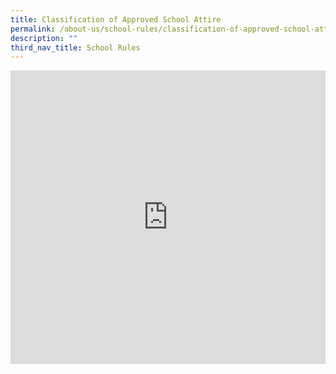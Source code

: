 ```yaml
---
title: Classification of Approved School Attire
permalink: /about-us/school-rules/classification-of-approved-school-attire/
description: ""
third_nav_title: School Rules
---
```

<div style="width:100%; height:470px">
	<iframe allowfullscreen="true" height="100%" width="100%" frameborder="0" src="https://docs.google.com/presentation/d/e/2PACX-1vTCXHzhtzNJXC3qoVE6fiOMz8Z-zs3Digiwoe0vA9kowFO18iOAAJRp6v0UOfgh_pKYC8YrfsRZfx8k/embed?start=false&amp;loop=false&amp;delayms=3000"></iframe>
	</div>

